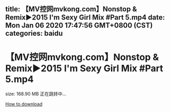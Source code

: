 
title: 【MV控网mvkong.com】Nonstop & Remix►2015 I'm Sexy Girl Mix #Part 5.mp4
date: Mon Jan 06 2020 17:47:56 GMT+0800 (CST)    
categories: baidu
---

# 【MV控网mvkong.com】Nonstop & Remix►2015 I'm Sexy Girl Mix #Part 5.mp4
size: 168.90 MB
 正在跳转中...
 

[How to download](https://bpcam.bemobtrk.com/go/2ceec3aa-1ca2-46d6-b9ff-aaa5c184517c?jno=104)